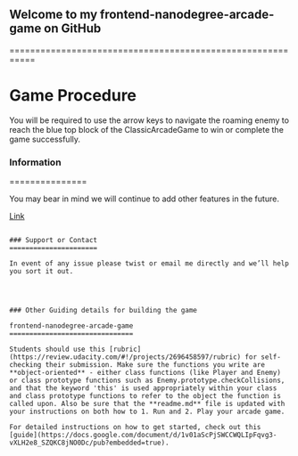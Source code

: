 ## Welcome to my frontend-nanodegree-arcade-game on GitHub
===========================================================

Game Procedure
==============
You will be required to use the arrow keys to navigate the roaming enemy to reach the blue top block of the ClassicArcadeGame to win or complete the game successfully.


### Information
===============

You may bear in mind we will continue to add other features in the future.


[Link](https://github.com/mikeolams/ClassicArcadeGame/settings)
```

### Support or Contact
======================

In event of any issue please twist or email me directly and we’ll help you sort it out.




### Other Guiding details for building the game

frontend-nanodegree-arcade-game
===============================

Students should use this [rubric](https://review.udacity.com/#!/projects/2696458597/rubric) for self-checking their submission. Make sure the functions you write are **object-oriented** - either class functions (like Player and Enemy) or class prototype functions such as Enemy.prototype.checkCollisions, and that the keyword 'this' is used appropriately within your class and class prototype functions to refer to the object the function is called upon. Also be sure that the **readme.md** file is updated with your instructions on both how to 1. Run and 2. Play your arcade game.

For detailed instructions on how to get started, check out this [guide](https://docs.google.com/document/d/1v01aScPjSWCCWQLIpFqvg3-vXLH2e8_SZQKC8jNO0Dc/pub?embedded=true).
